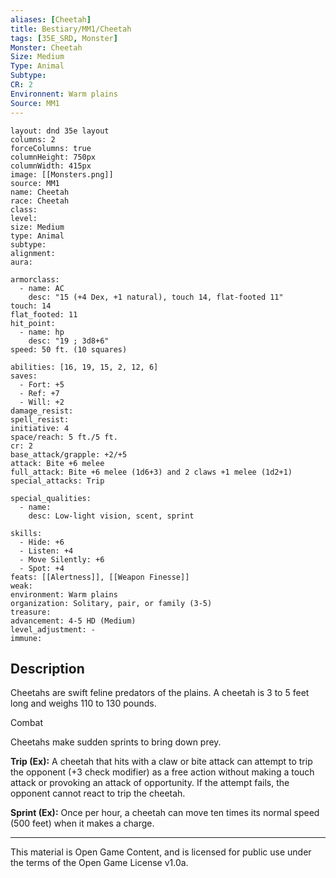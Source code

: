 ```yaml
---
aliases: [Cheetah]
title: Bestiary/MM1/Cheetah
tags: [35E_SRD, Monster]
Monster: Cheetah
Size: Medium
Type: Animal
Subtype: 
CR: 2
Environnent: Warm plains
Source: MM1
---
```


```statblock
layout: dnd 35e layout
columns: 2
forceColumns: true
columnHeight: 750px
columnWidth: 415px
image: [[Monsters.png]]
source: MM1
name: Cheetah
race: Cheetah
class: 
level: 
size: Medium
type: Animal
subtype: 
alignment: 
aura: 

armorclass:
  - name: AC
    desc: "15 (+4 Dex, +1 natural), touch 14, flat-footed 11"
touch: 14
flat_footed: 11
hit_point:
  - name: hp
    desc: "19 ; 3d8+6"
speed: 50 ft. (10 squares)

abilities: [16, 19, 15, 2, 12, 6]
saves:
  - Fort: +5
  - Ref: +7
  - Will: +2
damage_resist: 
spell_resist: 
initiative: 4
space/reach: 5 ft./5 ft.
cr: 2
base_attack/grapple: +2/+5
attack: Bite +6 melee
full_attack: Bite +6 melee (1d6+3) and 2 claws +1 melee (1d2+1)
special_attacks: Trip

special_qualities:
  - name: 
    desc: Low-light vision, scent, sprint

skills:
  - Hide: +6
  - Listen: +4
  - Move Silently: +6
  - Spot: +4
feats: [[Alertness]], [[Weapon Finesse]]
weak: 
environment: Warm plains
organization: Solitary, pair, or family (3-5)
treasure: 
advancement: 4-5 HD (Medium)
level_adjustment: -
immune: 
```

## Description

<p>Cheetahs are swift feline predators of the plains. A cheetah is 3 to 5 feet long and weighs 110 to 130 pounds.</p>
<p>Combat</p>
<p>Cheetahs make sudden sprints to bring down prey.</p>
<p>
            <b>Trip (Ex):</b> A cheetah that hits with a claw or bite attack can attempt to trip the opponent (+3 check modifier) as a free action without making a touch attack or provoking an attack of opportunity. If the attempt fails, the opponent cannot react to trip the cheetah.</p>
<p>
            <b>Sprint (Ex):</b> Once per hour, a cheetah can move ten times its normal speed (500 feet) when it makes a charge.</p>

---

This material is Open Game Content, and is licensed for public use under
the terms of the Open Game License v1.0a.
